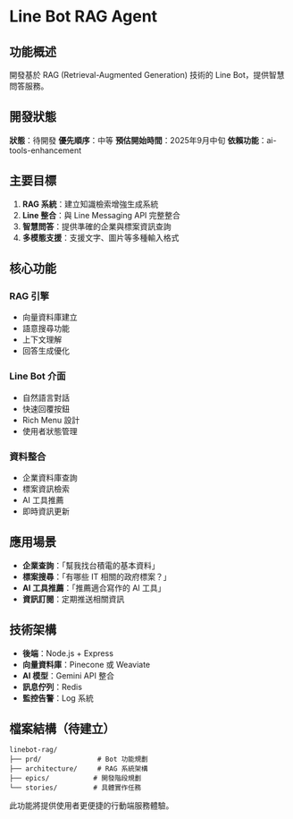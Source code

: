 # Line Bot RAG Agent

## 功能概述

開發基於 RAG (Retrieval-Augmented Generation) 技術的 Line Bot，提供智慧問答服務。

## 開發狀態

**狀態**：待開發
**優先順序**：中等
**預估開始時間**：2025年9月中旬
**依賴功能**：ai-tools-enhancement

## 主要目標

1. **RAG 系統**：建立知識檢索增強生成系統
2. **Line 整合**：與 Line Messaging API 完整整合
3. **智慧問答**：提供準確的企業與標案資訊查詢
4. **多模態支援**：支援文字、圖片等多種輸入格式

## 核心功能

### RAG 引擎
- 向量資料庫建立
- 語意搜尋功能
- 上下文理解
- 回答生成優化

### Line Bot 介面
- 自然語言對話
- 快速回覆按鈕
- Rich Menu 設計
- 使用者狀態管理

### 資料整合
- 企業資料庫查詢
- 標案資訊檢索  
- AI 工具推薦
- 即時資訊更新

## 應用場景

- **企業查詢**：「幫我找台積電的基本資料」
- **標案搜尋**：「有哪些 IT 相關的政府標案？」
- **AI 工具推薦**：「推薦適合寫作的 AI 工具」
- **資訊訂閱**：定期推送相關資訊

## 技術架構

- **後端**：Node.js + Express
- **向量資料庫**：Pinecone 或 Weaviate
- **AI 模型**：Gemini API 整合
- **訊息佇列**：Redis
- **監控告警**：Log 系統

## 檔案結構（待建立）

```
linebot-rag/
├── prd/              # Bot 功能規劃
├── architecture/     # RAG 系統架構
├── epics/           # 開發階段規劃
└── stories/         # 具體實作任務
```

此功能將提供使用者更便捷的行動端服務體驗。